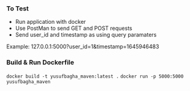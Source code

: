 ### To Test
- Run application with docker
- Use PostMan to send GET and POST requests
- Send user_id and timestamp as using query paramaters

Example: 127.0.0.1:5000?user_id=1&timestamp=1645946483


### Build & Run Dockerfile

```docker build -t yusufbagha_maven:latest .```
```docker run -p 5000:5000 yusufbagha_maven```